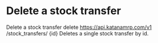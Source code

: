 # Delete a stock transfer

Delete a stock transfer delete https://api.katanamrp.com/v1 /stock_transfers/ {id}
Deletes a single stock transfer by id.
